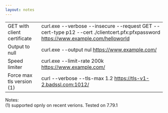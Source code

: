 ```yaml
---
layout: notes
---
```


|  |  |
| -- | -- |
| GET with client certificate | curl.exe --verbose --insecure --request GET --cert-type p12 --cert ./clientcert.pfx:pfxpassword https://www.example.com/helloworld |
| Output to null | curl.exe --output nul https://www.example.com/  |
| Speed limiter  | curl.exe --limit-rate 200k https://www.example.com/ |
| Force max tls version (1) | curl --verbose --tls-max 1.2 https://tls-v1-2.badssl.com:1012/ |


Notes:  
(1) supported opnly on recent verions. Tested on 7.79.1
